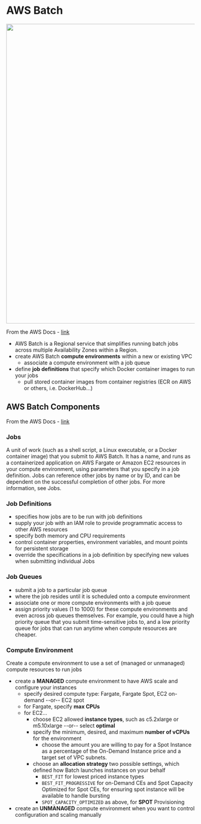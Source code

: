 # AWS Batch

<img src="https://github.com/lynnlangit/Hello-AWS-Data-Services/blob/master/images/aws-batch-arch.png" width=800>

From the AWS Docs - [link](https://docs.aws.amazon.com/batch/latest/userguide/what-is-batch.html)

- AWS Batch is a Regional service that simplifies running batch jobs across multiple Availability Zones within a Region. 
- create AWS Batch **compute environments** within a new or existing VPC
    - associate a compute environment with a job queue
- define **job definitions** that specify which Docker container images to run your jobs
    - pull stored container images from container registries (ECR on AWS or others, i.e. DockerHub...)

## AWS Batch Components

From the AWS Docs - [link](https://docs.aws.amazon.com/batch/latest/userguide/what-is-batch.html)

### Jobs
A unit of work (such as a shell script, a Linux executable, or a Docker container image) that you submit to AWS Batch. It has a name, and runs as a containerized application on AWS Fargate or Amazon EC2 resources in your compute environment, using parameters that you specify in a job definition. Jobs can reference other jobs by name or by ID, and can be dependent on the successful completion of other jobs. For more information, see Jobs.

### Job Definitions
- specifies how jobs are to be run with job definitions
- supply your job with an IAM role to provide programmatic access to other AWS resources
- specify both memory and CPU requirements
- control container properties, environment variables, and mount points for persistent storage
- override the specifications in a job definition by specifying new values when submitting individual Jobs

### Job Queues
- submit a job to a particular job queue
- where the job resides until it is scheduled onto a compute environment
- associate one or more compute environments with a job queue
- assign priority values (1 to 1000) for these compute environments and even across job queues themselves. For example, you could have a high priority queue that you submit time-sensitive jobs to, and a low priority queue for jobs that can run anytime when compute resources are cheaper.

### Compute Environment
Create a compute environment to use a set of (managed or unmanaged) compute resources to run jobs 
- create a **MANAGED** compute environment to have AWS scale and configure your instances
    - specify desired compute type: Fargate, Fargate Spot, EC2 on-demand --or-- EC2 spot
    - for Fargate, specify **max CPUs**
    - for EC2...
        - choose EC2 allowed **instance types**, such as c5.2xlarge or m5.10xlarge --or-- select **optimal**
        - specify the minimum, desired, and maximum **number of vCPUs** for the environment
            - choose  the amount you are willing to pay for a Spot Instance as a percentage of the On-Demand Instance price and a target set of VPC subnets. 
        - choose an **allocation strategy** two possible settings, which defined how Batch launches instances on your behalf
            - `BEST_FIT` for lowest priced instance types
            - `BEST_FIT_PROGRESSIVE` for on-Demand CEs and Spot Capacity Optimized for Spot CEs, for ensuring spot instance will be available to handle bursting
            - `SPOT_CAPACITY_OPTIMIZED` as above, for **SPOT** Provisioning
- create an **UNMANAGED** compute environment when you want to control configuration and scaling manually 

